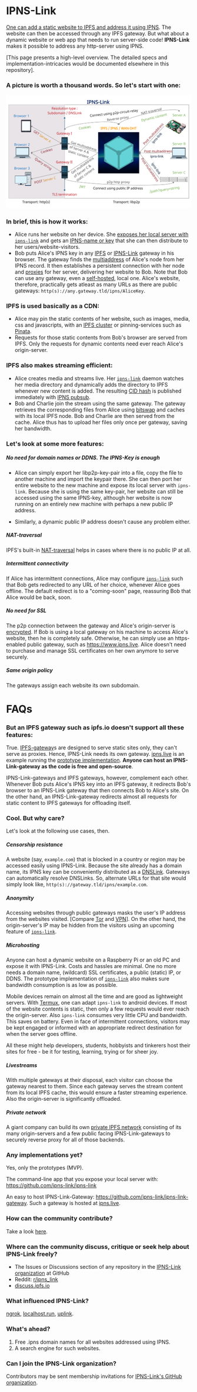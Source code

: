 # IPNS-Link

[One can add a static website to IPFS and address it using IPNS](https://medium.com/pinata/how-to-easily-host-a-website-on-ipfs-9d842b5d6a01). The website can then be accessed through any IPFS gateway. But what about a dynamic website or web app that needs to run server-side code! **IPNS-Link** makes it possible to address any http-server using IPNS.

[This page presents a high-level overview. The detailed specs and implementation-intricacies would be documented elsewhere in this repository].

### A picture is worth a thousand words. So let's start with one:

![IPNS-Link_schema](./IPNS-Link_schema.jpg)

### In brief, this is how it works:

- Alice runs her website on her device. She [exposes her local server with `ipns-link`](https://github.com/ipns-link/ipns-link/blob/main/tutorials/QuickStart.md) and gets an [IPNS-name or key](https://docs.ipfs.io/concepts/ipns/) that she can then distribute to her users/website-visitors.
- Bob puts Alice's IPNS key in any [IPFS](https://ipfs.github.io/public-gateway-checker/) or [IPNS-Link](https://github.com/ipns-link/ipns-link-gateway) gateway in his browser. The gateway finds the [multiaddress](https://docs.libp2p.io/concepts/addressing/) of Alice's node from her IPNS record. It then establishes a persistent connection with her node and [proxies](https://github.com/ipfs/go-ipfs/blob/master/docs/experimental-features.md#p2p-http-proxy) for her server, delivering her website to Bob. Note that Bob can use any gateway, even a [self-hosted](https://github.com/ipns-link/ipns-link-gateway#self-hosting), local one. Alice's website, therefore, practically gets atleast as many URLs as there are public gateways: `http(s)://any.gateway.tld/ipns/AliceKey`.

### IPFS is used basically as a CDN:

- Alice may pin the static contents of her website, such as images, media, css and javascripts, with an [IPFS cluster](https://cluster.ipfs.io/) or pinning-services such as [Pinata](https://www.pinata.cloud/).
- Requests for those static contents from Bob's browser are served from IPFS. Only the requests for dynamic contents need ever reach Alice's origin-server.

### IPFS also makes streaming efficient:

- Alice creates media and streams live. Her [`ipns-link`](https://github.com/ipns-link/ipns-link) daemon watches her media directory and dynamically adds the directory to IPFS whenever new content is added. The resulting [CID hash](https://docs.ipfs.io/concepts/content-addressing/) is published immediately with [IPNS pubsub](https://github.com/ipfs/go-ipfs/blob/master/docs/experimental-features.md#ipns-pubsub).
- Bob and Charlie join the stream using the same gateway. The gateway retrieves the corresponding files from Alice using [bitswap](https://docs.ipfs.io/concepts/bitswap/) and caches with its local IPFS node. Bob and Charlie are then served from the cache. Alice thus has to upload her files only once per gateway, saving her bandwidth.

### Let's look at some more features:

##### No need for domain names or DDNS. The IPNS-Key is enough

- Alice can simply export her libp2p-key-pair into a file, copy the file to another machine and import the keypair there. She can then port her entire website to the new machine and expose its local server with `ipns-link`. Because she is using the same key-pair, her website can still be accessed using the same IPNS-key, although her website is now running on an entirely new machine with perhaps a new public IP address.

- Similarly, a dynamic public IP address doesn't cause any problem either.

##### NAT-traversal

IPFS's built-in [NAT-traversal](https://github.com/ipfs/go-ipfs/blob/master/docs/experimental-features.md#autorelay) helps in cases where there is no public IP at all.

##### Intermittent connectivity

If Alice has intermittent connections, Alice may configure [`ipns-link`](https://github.com/ipns-link/ipns-link/blob/main/MANUAL.md#onfail) such that Bob gets redirected to any URL of her choice, whenever Alice goes offline. The default redirect is to a "coming-soon" page, reassuring Bob that Alice would be back, soon.

##### No need for SSL

The p2p connection between the gateway and Alice's origin-server is [encrypted](https://docs.ipfs.io/concepts/privacy-and-encryption/#encryption). If Bob is using a local gateway on his machine to access Alice's website, then he is completely safe. Otherwise, he can simply use an https-enabled public gateway, such as https://www.ipns.live. Alice doesn't need to purchase and manage SSL certificates on her own anymore to serve securely.

##### Same origin policy

The gateways assign each website its own subdomain.



# FAQs



### But an IPFS gateway such as ipfs.io doesn't support all these features:

True. [IPFS-gateway](https://docs.ipfs.io/concepts/ipfs-gateway/#overview)s are designed to serve static sites only, they can't serve as proxies. Hence, IPNS-Link needs its own gateway. [ipns.live](https://ipns.live) is an example running the [prototype implementation](https://github.com/ipns-link/ipns-link-gateway). **Anyone can host an IPNS-Link-gateway as the code is free and open-source**.

IPNS-Link-gateways and IPFS gateways, however, complement each other. Whenever Bob puts Alice's IPNS key into an IPFS gateway, it redirects Bob's browser to an IPNS-Link gateway that then connects Bob to Alice's site. On the other hand, an IPNS-Link-gateway redirects almost all requests for static content to IPFS gateways for offloading itself.

### Cool. But why care?

Let's look at the following use cases, then.

##### Censorship resistance

A website (say, `example.com`) that is blocked in a country or region may be accessed easily using IPNS-Link. Because the site already has a domain name, its IPNS key can be conveniently distributed as a [DNSLink](https://docs.ipfs.io/concepts/dnslink/#dnslink). Gateways can automatically resolve DNSLinks. So, alternate URLs for that site would simply look like, `http(s)://gateway.tld/ipns/example.com`.

##### Anonymity

Accessing websites through public gateways masks the user's IP address from the websites visited. [Compare [Tor](https://www.torproject.org/) and [VPN](https://en.wikipedia.org/wiki/Virtual_private_network)]. On the other hand, the origin-server's IP may be hidden from the visitors using an upcoming feature of [`ipns-link`](https://github.com/ipns-link/ipns-link).

##### Microhosting

Anyone can host a dynamic website on a Raspberry Pi or an old PC and expose it with IPNS-Link. Costs and hassles are minimal. One no more needs a domain name, (wildcard) SSL certificates, a public (static) IP, or DDNS. The prototype implementation of [`ipns-link`](https://github.com/ipns-link/ipns-link) also makes sure bandwidth consumption is as low as possible.

Mobile devices remain on almost all the time and are good as lightweight servers. With [Termux](https://termux.com/), one can adapt `ipns-link` to android devices.  If most of the website contents is static, then only a few requests would ever reach the origin-server. Also `ipns-link` consumes very little CPU and bandwidth. This saves on battery. Even in face of intermittent connections, visitors may be kept engaged or informed with an appropriate redirect destination for when the server goes offline.

All these might help developers, students, hobbyists and tinkerers host their sites for free - be it for testing, learning, trying or for sheer joy.

##### Livestreams

With multiple gateways at their disposal, each visitor can choose the gateway nearest to them. Since each gateway serves the stream content from its local IPFS cache, this would ensure a faster streaming experience. Also the origin-server is significantly offloaded.

##### Private network

A giant company can build its own [private IPFS network](https://github.com/ipfs/go-ipfs/blob/master/docs/experimental-features.md#private-networks) consisting of its many origin-servers and a few public facing IPNS-Link-gateways to securely reverse proxy for all of those backends.

### Any implementations yet?

Yes, only the prototypes (MVP).

The command-line app that you expose your local server with: https://github.com/ipns-link/ipns-link

An easy to host IPNS-Link-Gateway: https://github.com/ipns-link/ipns-link-gateway. Such a gateway is hosted at [ipns.live](https://www.ipns.live).

### How can the community contribute?

Take a look [here](https://github.com/ipns-link/contribute).

### Where can the community discuss, critique or seek help about IPNS-Link freely?

- The Issues or Discussions section of any repository in the [IPNS-Link organization](https://github.com/ipns-link) at GitHub
- Reddit: [r/ipns_link](https://www.reddit.com/r/ipns_link/)
- [discuss.ipfs.io](https://discuss.ipfs.io)

### What influenced IPNS-Link?

[ngrok](https://ngrok.com/), [localhost.run](https://localhost.run/), [uplink](https://getuplink.de/).

### What's ahead?

1. Free .ipns domain names for all websites addressed using IPNS.
2. A search engine for such websites.

### Can I join the IPNS-Link organization?

Contributors may be sent membership invitations for [IPNS-Link's GitHub organization](https://github.com/ipns-link).


